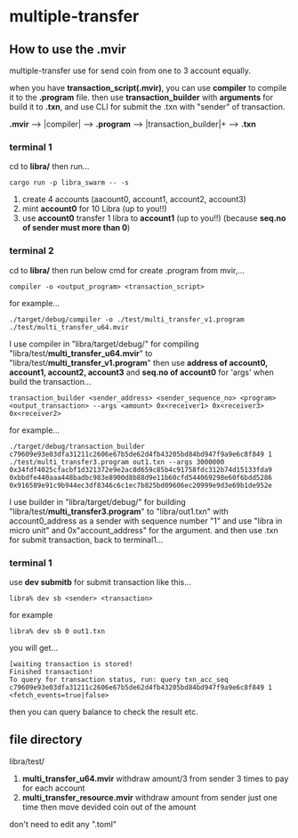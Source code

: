 # multiple-transfer
## How to use the .mvir
multiple-transfer use for send coin from one to 3 account equally.  

when you have **transaction_script(.mvir)**, you can use **compiler** to compile it to the **.program** file. then use **transaction_builder** with **arguments** for build it to **.txn**, and use CLI for submit the .txn with "sender" of transaction.
  
**.mvir** --> |compiler| --> **.program** --> |transaction_builder|+<args>  --> **.txn**  
  
### terminal 1
cd to **libra/** then run...  
```
cargo run -p libra_swarm -- -s
```
1. create 4 accounts (aacount0, account1, account2, account3)  
2. mint **account0** for 10 Libra (up to you!!)  
3. use **account0** transfer 1 libra to **account1** (up to you!!) (because **seq.no of sender must more than 0**)

### terminal 2
cd to **libra/** then run below cmd for create .program from mvir,...
```
compiler -o <output_program> <transaction_script>
```
for example...
```
./target/debug/compiler -o ./test/multi_transfer_v1.program ./test/multi_transfer_u64.mvir
```  
I use compiler in "libra/target/debug/" for compiling "libra/test/**multi_transfer_u64.mvir**" to "libra/test/**multi_transfer_v1.program**"
then use **address of account0, account1, account2, account3** and **seq.no of account0** for 'args' when build the transaction...
```
transaction_builder <sender_address> <sender_sequence_no> <program> <output_transaction> --args <amount> 0x<receiver1> 0x<receiver3> 0x<receiver2>
```
for example...
```
./target/debug/transaction_builder c79609e93e03dfa31211c2606e67b5de62d4fb43205bd84bd947f9a9e6c8f849 1 ./test/multi_transfer3.program out1.txn --args 3000000 0x34fdf4025cfacbf1d321372e9e2ac8d659c85b4c91758fdc312b74d15133fda9 0xbbdfe440aaa448badbc983e8900d8b88d9e11b60cfd544069298e60f6bdd5286 0x916589e91c9b944ec3df8346c6c1ec7b825bd09606ec20999e9d3e69b1de952e
```
I use builder in "libra/target/debug/" for building "libra/test/**multi_transfer3.program**" to "libra/out1.txn" with account0_address as a sender with sequence number "1" and use "libra in micro unit" and 0x"account_address" for the argument.
and then use .txn for submit transaction, back to terminal1...  

### terminal 1
use **dev submitb** for submit transaction like this...
```
libra% dev sb <sender> <transaction>
```
for example
```
libra% dev sb 0 out1.txn
```
you will get...
```
[waiting transaction is stored!
Finished transaction!
To query for transaction status, run: query txn_acc_seq c79609e93e03dfa31211c2606e67b5de62d4fb43205bd84bd947f9a9e6c8f849 1 <fetch_events=true|false>
```
then you can query balance to check the result etc.

## file directory
libra/test/  
1. **multi_transfer_u64.mvir** withdraw amount/3 from sender 3 times to pay for each account  
2. **multi_transfer_resource.mvir** withdraw amount from sender just one time then move devided coin out of the amount  

don't need to edit any ".toml"
